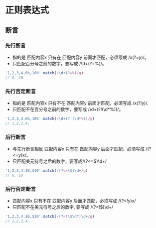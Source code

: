 # 正则表达式

## 断言


### 先行断言
  - 指的是 匹配内容x 只有在 匹配内容y 前面才匹配，必须写成 /x(?=y)/。
  - 只匹配百分号之前的数字，要写成 /\d+(?=%)/。

```javascript
'1,2,3,4,6%,10%'.match(/\d+(?=%)/g)
// 6, 10
```

### 先行否定断言
  - 指的是 匹配内容x 只有不在 匹配内容y 前面才匹配，必须写成 /x(?!y)/.
  - 只匹配不在百分号之前的数字，要写成 /\d+(?!(\d*%))/。

```javascript
'1,2,3,4,6%,10%'.match(/\d+(?!(\d*%))/g)
// 1,2,3,4,
```

### 后行断言
  - 与先行断言相反 匹配内容x 只有在 匹配内容y 后面才匹配，必须写成 /(?<=y)x/。
  - 只匹配美元符号之后的数字，要写成/(?<=\$)\d+/

```javascript
'1,2,3,4,$6,$10'.match(/(?<=\$)\d+/g)
// 6, 10
```

### 后行否定断言
  - 匹配内容x 只有不在 匹配内容y 后面才匹配，必须写成 /(?<!y)x/
  - 只匹配不在美元符号之后的数字, 要写成 /(?<!\$)\d+/
  
```javascript
'1,2,3,4,$6,$10'.match(/(?<!\$\d*)\d+/g)
// 1,2,3,4
```